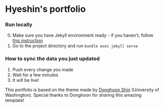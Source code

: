# Hyeshin's portfolio

### Run locally
0. Make sure you have Jekyll environment ready - if you haven't, follow [this instruction](https://jekyllrb.com/docs/installation/)
1. Go to the project directory and run `bundle exec jekyll serve`


### How to sync the data you just updated
1. Push every change you made
2. Wait for a few minutes
3. It will be live!

This portfolio is based on the theme made by [Donghoon Shin](https://donghoon.io) (University of Washington). Special thanks to Donghoon for sharing this amazing template!
